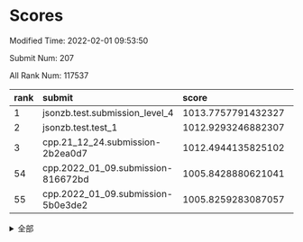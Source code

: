 # Scores

Modified Time: 2022-02-01 09:53:50

Submit Num: 207

All Rank Num: 117537

| rank |               submit               |       score        |       sigma        | pk_num |
| :--- | :--------------------------------- | :----------------- | :----------------- | :----- |
| 1    | jsonzb.test.submission_level_4     | 1013.7757791432327 | 0.8227968817687027 | 2269   |
| 2    | jsonzb.test.test_1                 | 1012.9293246882307 | 0.8149209350449943 | 2272   |
| 3    | cpp.21_12_24.submission-2b2ea0d7   | 1012.4944135825102 | 0.7988258057808133 | 2272   |
| 54   | cpp.2022_01_09.submission-816672bd | 1005.8428880621041 | 0.7260954601051117 | 2273   |
| 55   | cpp.2022_01_09.submission-5b0e3de2 | 1005.8259283087057 | 0.7246189647840072 | 2270   |


<details>
<summary>全部</summary>

| rank |                 submit                 |       score        |       sigma        | pk_num |
| :--- | :------------------------------------- | :----------------- | :----------------- | :----- |
| 1    | jsonzb.test.submission_level_4         | 1013.7757791432327 | 0.8227968817687027 | 2269   |
| 2    | jsonzb.test.test_1                     | 1012.9293246882307 | 0.8149209350449943 | 2272   |
| 3    | cpp.21_12_24.submission-2b2ea0d7       | 1012.4944135825102 | 0.7988258057808133 | 2272   |
| 4    | gobigger.level_3.submission_level_3_25 | 1012.3156960887743 | 0.7930886513833106 | 2273   |
| 5    | gobigger.level_3.submission_level_3_35 | 1011.8831666353278 | 0.7938143876733995 | 2275   |
| 6    | gobigger.level_3.submission_level_3_14 | 1011.4151969682242 | 0.7754277877479666 | 2269   |
| 7    | gobigger.level_3.submission_level_3_6  | 1011.2417834944755 | 0.7478802423515925 | 2275   |
| 8    | gobigger.level_3.submission_level_3_36 | 1011.1878143994303 | 0.7697799688890024 | 2270   |
| 9    | gobigger.level_3.submission_level_3_2  | 1011.1104926591859 | 0.7936542948748867 | 2270   |
| 10   | gobigger.level_3.submission_level_3_18 | 1011.0357974051107 | 0.7542450771980767 | 2271   |
| 11   | gobigger.level_3.submission_level_3_9  | 1010.898791514694  | 0.7566203682895186 | 2272   |
| 12   | gobigger.level_3.submission_level_3_0  | 1010.7905931584917 | 0.7919172755125828 | 2271   |
| 13   | gobigger.level_3.submission_level_3_23 | 1010.7404396113379 | 0.7852571917379335 | 2277   |
| 14   | gobigger.level_3.submission_level_3_39 | 1010.7102866597628 | 0.758940040407913  | 2272   |
| 15   | gobigger.level_3.submission_level_3_30 | 1010.6545815428215 | 0.7603325019529398 | 2276   |
| 16   | gobigger.level_3.submission_level_3_40 | 1010.515937762766  | 0.7549772540445686 | 2272   |
| 17   | gobigger.level_3.submission_level_3_33 | 1010.4837388120632 | 0.7576282637129713 | 2276   |
| 18   | gobigger.level_3.submission_level_3_49 | 1010.4241492551632 | 0.7948667399317227 | 2267   |
| 19   | gobigger.level_3.submission_level_3_13 | 1010.3491206829211 | 0.7903760026354979 | 2270   |
| 20   | gobigger.level_3.submission_level_3_16 | 1010.3064817452683 | 0.7505293865942286 | 2272   |
| 21   | gobigger.level_3.submission_level_3_31 | 1010.2890565150038 | 0.7819533120793711 | 2273   |
| 22   | gobigger.level_3.submission_level_3_15 | 1010.1978569015279 | 0.7362815069696227 | 2271   |
| 23   | gobigger.level_3.submission_level_3_34 | 1010.116582441188  | 0.7623915416466068 | 2265   |
| 24   | gobigger.level_3.submission_level_3_48 | 1010.0894370676382 | 0.763604613016989  | 2274   |
| 25   | gobigger.level_3.submission_level_3_1  | 1010.0571470505337 | 0.7561654271755998 | 2272   |
| 26   | gobigger.level_3.submission_level_3_43 | 1010.0212591211796 | 0.7566515069462553 | 2272   |
| 27   | gobigger.level_3.submission_level_3_42 | 1010.0197807007742 | 0.7618874750571195 | 2266   |
| 28   | gobigger.level_3.submission_level_3_38 | 1010.0067545577954 | 0.7685873772033642 | 2272   |
| 29   | gobigger.level_3.submission_level_3_26 | 1009.987616145522  | 0.7708585599647947 | 2266   |
| 30   | gobigger.level_3.submission_level_3_5  | 1009.964944207467  | 0.7630517052596596 | 2270   |
| 31   | gobigger.level_3.submission_level_3_45 | 1009.8411124165092 | 0.7514092310943381 | 2274   |
| 32   | gobigger.level_3.submission_level_3_4  | 1009.7612731325945 | 0.7422058637523237 | 2272   |
| 33   | gobigger.level_3.submission_level_3_11 | 1009.7566646336061 | 0.7778784039385034 | 2276   |
| 34   | gobigger.level_3.submission_level_3_47 | 1009.6591649571236 | 0.726436232683251  | 2275   |
| 35   | gobigger.level_3.submission_level_3_10 | 1009.5794988996464 | 0.7571976626389131 | 2275   |
| 36   | gobigger.level_3.submission_level_3_20 | 1009.5707348878162 | 0.7464599181322249 | 2276   |
| 37   | gobigger.level_3.submission_level_3_29 | 1009.5026918722931 | 0.7586493178818184 | 2271   |
| 38   | gobigger.level_3.submission_level_3_8  | 1009.466509691117  | 0.7629659791253397 | 2270   |
| 39   | gobigger.level_3.submission_level_3_19 | 1009.433284976767  | 0.7550913194464246 | 2269   |
| 40   | gobigger.level_3.submission_level_3_41 | 1009.427310686016  | 0.744321361286852  | 2274   |
| 41   | gobigger.level_3.submission_level_3_21 | 1009.2541812585132 | 0.7700779494441735 | 2271   |
| 42   | gobigger.level_3.submission_level_3_37 | 1009.2284410310386 | 0.7645538563594423 | 2270   |
| 43   | gobigger.level_3.submission_level_3_44 | 1009.2210077893177 | 0.7459028049526452 | 2268   |
| 44   | gobigger.level_3.submission_level_3_12 | 1009.1344436647871 | 0.7349273869255484 | 2276   |
| 45   | gobigger.level_3.submission_level_3_27 | 1009.0842583452388 | 0.742426479916358  | 2272   |
| 46   | gobigger.level_3.submission_level_3_46 | 1009.0058018635532 | 0.7387865250931062 | 2273   |
| 47   | gobigger.level_3.submission_level_3_24 | 1008.9593337148523 | 0.7448687751267553 | 2264   |
| 48   | gobigger.level_3.submission_level_3_7  | 1008.9557486544957 | 0.7508342592972993 | 2281   |
| 49   | gobigger.level_3.submission_level_3_28 | 1008.7826514394771 | 0.7173132242100863 | 2273   |
| 50   | gobigger.level_3.submission_level_3_32 | 1008.7615042310626 | 0.7399906101571716 | 2271   |
| 51   | gobigger.level_3.submission_level_3_3  | 1008.7337592355037 | 0.7405921354836874 | 2272   |
| 52   | gobigger.level_3.submission_level_3_17 | 1008.6721563785105 | 0.7459251584000066 | 2270   |
| 53   | gobigger.level_3.submission_level_3_22 | 1008.464297315873  | 0.7545501420031524 | 2272   |
| 54   | cpp.2022_01_09.submission-816672bd     | 1005.8428880621041 | 0.7260954601051117 | 2273   |
| 55   | cpp.2022_01_09.submission-5b0e3de2     | 1005.8259283087057 | 0.7246189647840072 | 2270   |
| 56   | gobigger.level_1.submission_level_1_47 | 1004.8808308830045 | 0.7250679603979642 | 2271   |
| 57   | gobigger.level_1.submission_level_1_41 | 1004.4377087037477 | 0.7275546680033534 | 2273   |
| 58   | gobigger.level_1.submission_level_1_21 | 1004.4035223276105 | 0.7367696523387417 | 2271   |
| 59   | gobigger.level_1.submission_level_1_15 | 1004.3147324417844 | 0.7157855848833808 | 2272   |
| 60   | gobigger.level_1.submission_level_1_17 | 1004.3115030831535 | 0.7109148012958348 | 2269   |
| 61   | gobigger.level_1.submission_level_1_22 | 1004.3067224729733 | 0.7132252816333566 | 2270   |
| 62   | gobigger.level_1.submission_level_1_1  | 1004.2847487467507 | 0.7177380044896473 | 2268   |
| 63   | gobigger.level_1.submission_level_1_2  | 1003.996105669138  | 0.7149054144996353 | 2269   |
| 64   | gobigger.level_1.submission_level_1_29 | 1003.8977163187213 | 0.7207906760184469 | 2272   |
| 65   | gobigger.level_1.submission_level_1_6  | 1003.7394143743797 | 0.7202790689260236 | 2274   |
| 66   | gobigger.level_1.submission_level_1_46 | 1003.7356790519082 | 0.7205255536032543 | 2270   |
| 67   | gobigger.level_1.submission_level_1_44 | 1003.6699582121238 | 0.7243972151055644 | 2271   |
| 68   | gobigger.level_1.submission_level_1_48 | 1003.5397684436981 | 0.7206530238613121 | 2267   |
| 69   | gobigger.level_1.submission_level_1_33 | 1003.5039349524493 | 0.7157762820198571 | 2272   |
| 70   | gobigger.level_1.submission_level_1_19 | 1003.4994758313405 | 0.7124174073954638 | 2271   |
| 71   | gobigger.level_1.submission_level_1_10 | 1003.438205970852  | 0.7229627300774025 | 2271   |
| 72   | gobigger.level_1.submission_level_1_8  | 1003.3914462794735 | 0.7165803304529089 | 2272   |
| 73   | gobigger.level_1.submission_level_1_20 | 1003.3601641815947 | 0.7166166736381031 | 2269   |
| 74   | gobigger.level_1.submission_level_1_3  | 1003.3354105209401 | 0.7235870368483981 | 2273   |
| 75   | gobigger.level_1.submission_level_1_7  | 1003.3344267554697 | 0.7286164837383742 | 2274   |
| 76   | gobigger.level_1.submission_level_1_37 | 1003.2323825666386 | 0.7206775441352945 | 2275   |
| 77   | gobigger.level_1.submission_level_1_45 | 1003.2006416869299 | 0.7014910732053632 | 2274   |
| 78   | gobigger.level_1.submission_level_1_5  | 1003.1674942099897 | 0.7127053963618653 | 2272   |
| 79   | gobigger.level_1.submission_level_1_39 | 1003.102445118732  | 0.7398113561648676 | 2269   |
| 80   | gobigger.level_1.submission_level_1_42 | 1003.1018954245013 | 0.7196704307272125 | 2272   |
| 81   | gobigger.level_1.submission_level_1_32 | 1003.0682489642962 | 0.7182565179344317 | 2271   |
| 82   | gobigger.level_1.submission_level_1_40 | 1003.0526762510212 | 0.7299810929006241 | 2269   |
| 83   | gobigger.level_1.submission_level_1_43 | 1003.040232042443  | 0.7094608754202423 | 2273   |
| 84   | gobigger.level_1.submission_level_1_4  | 1003.0066944806362 | 0.7340701635119847 | 2270   |
| 85   | gobigger.level_1.submission_level_1_34 | 1002.9946080732311 | 0.7245951895954774 | 2271   |
| 86   | gobigger.level_1.submission_level_1_12 | 1002.9639089433907 | 0.7140736170409431 | 2272   |
| 87   | gobigger.level_1.submission_level_1_0  | 1002.9592861021515 | 0.7162435511441552 | 2272   |
| 88   | gobigger.level_1.submission_level_1_18 | 1002.8060293304786 | 0.7113790062903159 | 2273   |
| 89   | gobigger.level_1.submission_level_1_13 | 1002.7755128175199 | 0.7161718806726843 | 2280   |
| 90   | gobigger.level_1.submission_level_1_24 | 1002.7639373689332 | 0.7175091968040161 | 2277   |
| 91   | gobigger.level_1.submission_level_1_30 | 1002.7302574577795 | 0.7245678038399944 | 2270   |
| 92   | gobigger.level_1.submission_level_1_31 | 1002.718032742576  | 0.7058517324454995 | 2271   |
| 93   | gobigger.level_1.submission_level_1_23 | 1002.6028523544958 | 0.7128280366960814 | 2270   |
| 94   | gobigger.level_1.submission_level_1_27 | 1002.6016646108952 | 0.721861730147323  | 2274   |
| 95   | gobigger.level_1.submission_level_1_9  | 1002.5826299751259 | 0.7242041568249739 | 2274   |
| 96   | gobigger.level_1.submission_level_1_28 | 1002.5274646216744 | 0.7114880358265381 | 2271   |
| 97   | gobigger.level_1.submission_level_1_35 | 1002.3116672788235 | 0.7107664959495609 | 2265   |
| 98   | gobigger.level_1.submission_level_1_36 | 1002.136044613584  | 0.7137146059070407 | 2265   |
| 99   | gobigger.level_1.submission_level_1_38 | 1002.0325509004514 | 0.7089355986457122 | 2275   |
| 100  | gobigger.level_1.submission_level_1_14 | 1001.9774434074855 | 0.7236234261804206 | 2267   |
| 101  | gobigger.level_1.submission_level_1_49 | 1001.8956766080355 | 0.7144095181536093 | 2271   |
| 102  | gobigger.level_1.submission_level_1_25 | 1001.8935576787144 | 0.7175688844350235 | 2271   |
| 103  | gobigger.level_1.submission_level_1_11 | 1001.8743807314361 | 0.7208095767723737 | 2274   |
| 104  | gobigger.level_1.submission_level_1_26 | 1001.7074285802203 | 0.7052750697339445 | 2271   |
| 105  | gobigger.level_1.submission_level_1_16 | 1001.6818495686055 | 0.7254871353429857 | 2270   |
| 106  | gobigger.random.submission_random_3    | 997.7518447342995  | 0.7073363613993258 | 2271   |
| 107  | gobigger.random.submission_random_46   | 997.7264273077931  | 0.701043051044944  | 2268   |
| 108  | gobigger.random.submission_random_37   | 997.1393504295378  | 0.7135763401575177 | 2273   |
| 109  | gobigger.random.submission_random_43   | 996.9832819043701  | 0.7013538871034464 | 2275   |
| 110  | gobigger.random.submission_random_36   | 996.8617646275765  | 0.7128319099433595 | 2273   |
| 111  | gobigger.random.submission_random_45   | 996.7263729684701  | 0.7123224536077153 | 2268   |
| 112  | gobigger.random.submission_random_24   | 996.7080631322998  | 0.7131511465437606 | 2272   |
| 113  | gobigger.random.submission_random_47   | 996.620332361478   | 0.714589288778355  | 2266   |
| 114  | gobigger.random.submission_random_16   | 996.5462177775041  | 0.7000221626740466 | 2271   |
| 115  | gobigger.random.submission_random_48   | 996.4804728268608  | 0.6902076245357452 | 2273   |
| 116  | gobigger.random.submission_random_8    | 996.357932059775   | 0.7046224483473418 | 2270   |
| 117  | gobigger.random.submission_random_32   | 996.3471747519286  | 0.705509148055067  | 2273   |
| 118  | gobigger.random.submission_random_23   | 996.3016875887287  | 0.7167717909389331 | 2273   |
| 119  | gobigger.random.submission_random_40   | 996.1931965821149  | 0.7082408618528195 | 2274   |
| 120  | gobigger.random.submission_random_21   | 996.1679947264381  | 0.7102380848646243 | 2269   |
| 121  | gobigger.random.submission_random_17   | 996.1664004062067  | 0.7131736720228754 | 2276   |
| 122  | gobigger.random.submission_random_14   | 996.0870489188366  | 0.7037331296517182 | 2274   |
| 123  | gobigger.random.submission_random_1    | 995.9079250368382  | 0.7116032626340909 | 2270   |
| 124  | gobigger.random.submission_random_27   | 995.8960730310313  | 0.7214070541529984 | 2274   |
| 125  | gobigger.random.submission_random_6    | 995.8896950411038  | 0.7161305132142058 | 2272   |
| 126  | gobigger.random.submission_random_42   | 995.8794557154475  | 0.7183973265847339 | 2266   |
| 127  | gobigger.random.submission_random_5    | 995.843250328422   | 0.7133715466635469 | 2266   |
| 128  | gobigger.random.submission_random_41   | 995.7621199271215  | 0.7093676624497656 | 2275   |
| 129  | gobigger.random.submission_random_49   | 995.7019231730721  | 0.7106808001641476 | 2274   |
| 130  | gobigger.random.submission_random_2    | 995.6678989798503  | 0.706613361718525  | 2267   |
| 131  | gobigger.random.submission_random_33   | 995.6631654798232  | 0.724549043454466  | 2272   |
| 132  | gobigger.random.submission_random_11   | 995.6621135308567  | 0.7166957724561999 | 2266   |
| 133  | gobigger.random.submission_random_22   | 995.6429661262084  | 0.7179868429475287 | 2268   |
| 134  | gobigger.random.submission_random_28   | 995.6108940453245  | 0.7122052885017871 | 2277   |
| 135  | gobigger.random.submission_random_35   | 995.6068152954524  | 0.7115327590924571 | 2273   |
| 136  | gobigger.random.submission_random_10   | 995.5597443959772  | 0.7151862681892095 | 2267   |
| 137  | gobigger.random.submission_random_20   | 995.4873283563195  | 0.7228527497950153 | 2272   |
| 138  | gobigger.random.submission_random_15   | 995.4223320181646  | 0.7216172932288466 | 2269   |
| 139  | gobigger.random.submission_random_9    | 995.2445667768117  | 0.7161113886895791 | 2273   |
| 140  | gobigger.random.submission_random_4    | 995.2425945782614  | 0.7067716826223597 | 2269   |
| 141  | gobigger.random.submission_random_18   | 995.2348369202357  | 0.7067590177807359 | 2276   |
| 142  | gobigger.random.submission_random_38   | 995.2254270496554  | 0.7121346142444646 | 2271   |
| 143  | gobigger.random.submission_random_19   | 995.1981020183598  | 0.7032455796401187 | 2274   |
| 144  | gobigger.random.submission_random_44   | 995.1495284143151  | 0.7281331091285548 | 2269   |
| 145  | gobigger.random.submission_random_0    | 995.1438096225223  | 0.7099550698649663 | 2273   |
| 146  | gobigger.random.submission_random_31   | 995.1370974130307  | 0.7172176579553284 | 2266   |
| 147  | gobigger.random.submission_random_13   | 995.0099735166443  | 0.7090469513574453 | 2269   |
| 148  | gobigger.random.submission_random_7    | 994.909281732975   | 0.7300997610586819 | 2266   |
| 149  | gobigger.random.submission_random_30   | 994.8966552197892  | 0.7187990651914874 | 2267   |
| 150  | gobigger.random.submission_random_26   | 994.8574902351063  | 0.710342093756335  | 2275   |
| 151  | gobigger.random.submission_random_25   | 994.8534940896442  | 0.701206093692957  | 2267   |
| 152  | gobigger.random.submission_random_12   | 994.8362659031953  | 0.716137287088692  | 2270   |
| 153  | gobigger.random.submission_random_29   | 994.6934120573094  | 0.70961444833206   | 2272   |
| 154  | gobigger.random.submission_random_34   | 994.6719993231027  | 0.7192309303015397 | 2271   |
| 155  | gobigger.random.submission_random_39   | 994.2798984201324  | 0.7065761149215344 | 2265   |
| 156  | gobigger.level_2.submission_level_2_27 | 993.9611844251857  | 0.7244816698243309 | 2267   |
| 157  | gobigger.level_2.submission_level_2_6  | 993.9485348262047  | 0.7366754088199132 | 2273   |
| 158  | gobigger.level_2.submission_level_2_19 | 993.7849894098275  | 0.7416018212808902 | 2266   |
| 159  | gobigger.level_2.submission_level_2_38 | 993.7154030180792  | 0.7295632000009015 | 2269   |
| 160  | gobigger.level_2.submission_level_2_18 | 993.465476683182   | 0.7482311379338147 | 2272   |
| 161  | gobigger.level_2.submission_level_2_1  | 993.2339381899601  | 0.7356308032022799 | 2275   |
| 162  | gobigger.level_2.submission_level_2_45 | 992.9642991195623  | 0.7527858497829854 | 2271   |
| 163  | gobigger.level_2.submission_level_2_43 | 992.9406301968985  | 0.7361300170831017 | 2274   |
| 164  | gobigger.level_2.submission_level_2_47 | 992.9286424038273  | 0.7345146814282311 | 2273   |
| 165  | gobigger.level_2.submission_level_2_9  | 992.8555063299564  | 0.7309209213768728 | 2265   |
| 166  | gobigger.level_2.submission_level_2_17 | 992.8021245430072  | 0.7293513306924588 | 2263   |
| 167  | gobigger.level_2.submission_level_2_25 | 992.7988607173901  | 0.7248657555225986 | 2274   |
| 168  | gobigger.level_2.submission_level_2_12 | 992.7128320242145  | 0.7358582362470866 | 2278   |
| 169  | gobigger.level_2.submission_level_2_23 | 992.6846511623243  | 0.7383899783973699 | 2269   |
| 170  | gobigger.level_2.submission_level_2_5  | 992.682718758843   | 0.7344329345963431 | 2269   |
| 171  | gobigger.level_2.submission_level_2_4  | 992.650324329461   | 0.7388344176240492 | 2271   |
| 172  | gobigger.level_2.submission_level_2_36 | 992.6240115389734  | 0.7278722397220928 | 2273   |
| 173  | gobigger.level_2.submission_level_2_31 | 992.5200836698067  | 0.7357709550130089 | 2274   |
| 174  | gobigger.level_2.submission_level_2_11 | 992.5093671393272  | 0.7472125123588912 | 2272   |
| 175  | gobigger.level_2.submission_level_2_48 | 992.4706585304775  | 0.7277288514846105 | 2270   |
| 176  | gobigger.level_2.submission_level_2_33 | 992.3836032806453  | 0.7468151876176851 | 2264   |
| 177  | gobigger.level_2.submission_level_2_41 | 992.3363596664527  | 0.7474248056438251 | 2275   |
| 178  | gobigger.level_2.submission_level_2_49 | 992.3157132232103  | 0.7228874937129812 | 2271   |
| 179  | gobigger.level_2.submission_level_2_26 | 992.3006974506858  | 0.7393245854495964 | 2273   |
| 180  | gobigger.level_2.submission_level_2_46 | 992.2453736966825  | 0.7386994726693724 | 2267   |
| 181  | gobigger.level_2.submission_level_2_40 | 992.1805815749372  | 0.7500522087273889 | 2267   |
| 182  | gobigger.level_2.submission_level_2_15 | 992.1687846881621  | 0.7303970655695653 | 2277   |
| 183  | gobigger.level_2.submission_level_2_2  | 992.0714859743674  | 0.7422203926500672 | 2273   |
| 184  | gobigger.level_2.submission_level_2_34 | 992.032139816282   | 0.7602172830479107 | 2268   |
| 185  | gobigger.level_2.submission_level_2_16 | 991.970598971507   | 0.7378807759328361 | 2269   |
| 186  | gobigger.level_2.submission_level_2_37 | 991.9660949730599  | 0.7379237215615857 | 2270   |
| 187  | gobigger.level_2.submission_level_2_44 | 991.8999658100886  | 0.7311495282722177 | 2267   |
| 188  | gobigger.level_2.submission_level_2_32 | 991.840575980901   | 0.7424304744173045 | 2271   |
| 189  | gobigger.level_2.submission_level_2_21 | 991.7828730395391  | 0.7479704372153738 | 2271   |
| 190  | gobigger.level_2.submission_level_2_10 | 991.7148680407321  | 0.7514114659983931 | 2276   |
| 191  | gobigger.level_2.submission_level_2_14 | 991.7130580124145  | 0.749925477259275  | 2265   |
| 192  | gobigger.level_2.submission_level_2_8  | 991.6915639361619  | 0.7594764084967348 | 2272   |
| 193  | gobigger.level_2.submission_level_2_28 | 991.6436711252484  | 0.749024215141555  | 2274   |
| 194  | gobigger.level_2.submission_level_2_39 | 991.5792675488076  | 0.7646308504945629 | 2277   |
| 195  | gobigger.level_2.submission_level_2_29 | 991.538846775049   | 0.7712069250374617 | 2274   |
| 196  | gobigger.level_2.submission_level_2_30 | 991.4741114457813  | 0.7612511315725503 | 2272   |
| 197  | gobigger.level_2.submission_level_2_0  | 991.4534820705582  | 0.76230928794235   | 2272   |
| 198  | gobigger.level_2.submission_level_2_22 | 991.4206788130725  | 0.7483433805465565 | 2274   |
| 199  | gobigger.level_2.submission_level_2_13 | 991.2760943965515  | 0.7617277016513722 | 2272   |
| 200  | gobigger.level_2.submission_level_2_35 | 991.2357993812066  | 0.7403301103272018 | 2268   |
| 201  | gobigger.level_2.submission_level_2_24 | 991.0389299875903  | 0.7459878684607827 | 2268   |
| 202  | gobigger.level_2.submission_level_2_42 | 990.8131271859286  | 0.7548509191410858 | 2272   |
| 203  | gobigger.level_2.submission_level_2_7  | 990.811118438084   | 0.7487742412004478 | 2278   |
| 204  | gobigger.level_2.submission_level_2_3  | 990.6287701353936  | 0.7504563628073055 | 2274   |
| 205  | gobigger.level_2.submission_level_2_20 | 988.6011792486563  | 0.8166069310601549 | 2267   |
| 206  | gobigger.none.submission_none_1        | 977.9328623851802  | 1.2259487024381641 | 2264   |
| 207  | gobigger.none.submission_none_0        | 976.0932585796661  | 1.3708168325023349 | 2273   |

</details>